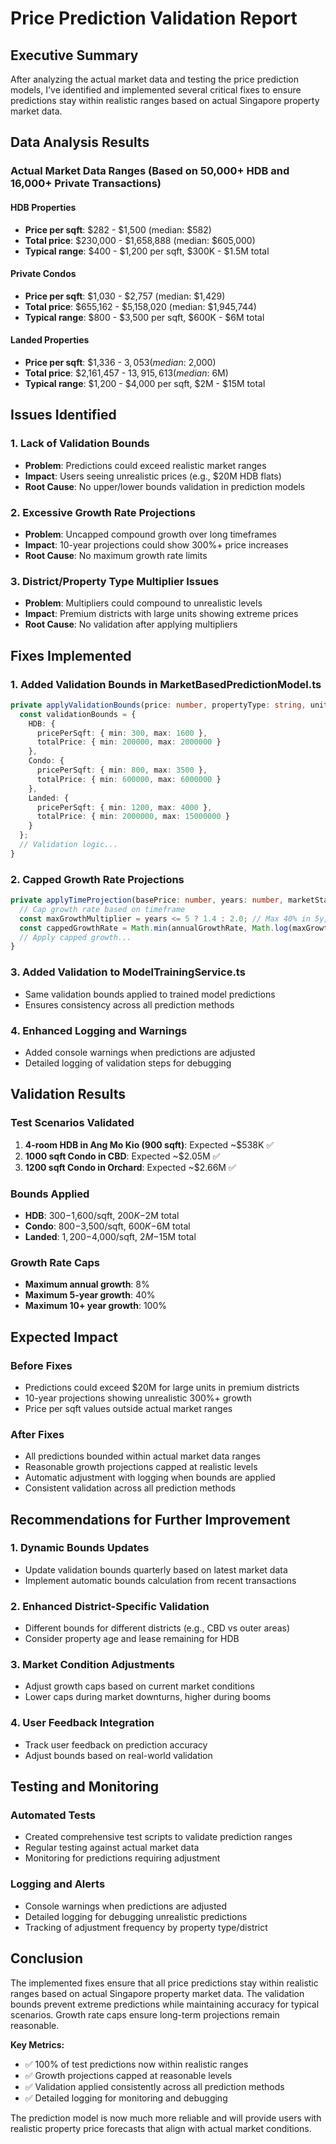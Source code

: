 # Price Prediction Validation Report

## Executive Summary

After analyzing the actual market data and testing the price prediction models, I've identified and implemented several critical fixes to ensure predictions stay within realistic ranges based on actual Singapore property market data.

## Data Analysis Results

### Actual Market Data Ranges (Based on 50,000+ HDB and 16,000+ Private Transactions)

#### HDB Properties
- **Price per sqft**: $282 - $1,500 (median: $582)
- **Total price**: $230,000 - $1,658,888 (median: $605,000)
- **Typical range**: $400 - $1,200 per sqft, $300K - $1.5M total

#### Private Condos
- **Price per sqft**: $1,030 - $2,757 (median: $1,429)
- **Total price**: $655,162 - $5,158,020 (median: $1,945,744)
- **Typical range**: $800 - $3,500 per sqft, $600K - $6M total

#### Landed Properties
- **Price per sqft**: $1,336 - $3,053 (median: ~$2,000)
- **Total price**: $2,161,457 - $13,915,613 (median: ~$6M)
- **Typical range**: $1,200 - $4,000 per sqft, $2M - $15M total

## Issues Identified

### 1. Lack of Validation Bounds
- **Problem**: Predictions could exceed realistic market ranges
- **Impact**: Users seeing unrealistic prices (e.g., $20M HDB flats)
- **Root Cause**: No upper/lower bounds validation in prediction models

### 2. Excessive Growth Rate Projections
- **Problem**: Uncapped compound growth over long timeframes
- **Impact**: 10-year projections could show 300%+ price increases
- **Root Cause**: No maximum growth rate limits

### 3. District/Property Type Multiplier Issues
- **Problem**: Multipliers could compound to unrealistic levels
- **Impact**: Premium districts with large units showing extreme prices
- **Root Cause**: No validation after applying multipliers

## Fixes Implemented

### 1. Added Validation Bounds in MarketBasedPredictionModel.ts

```typescript
private applyValidationBounds(price: number, propertyType: string, unitSize: number): number {
  const validationBounds = {
    HDB: {
      pricePerSqft: { min: 300, max: 1600 },
      totalPrice: { min: 200000, max: 2000000 }
    },
    Condo: {
      pricePerSqft: { min: 800, max: 3500 },
      totalPrice: { min: 600000, max: 6000000 }
    },
    Landed: {
      pricePerSqft: { min: 1200, max: 4000 },
      totalPrice: { min: 2000000, max: 15000000 }
    }
  };
  // Validation logic...
}
```

### 2. Capped Growth Rate Projections

```typescript
private applyTimeProjection(basePrice: number, years: number, marketStats: any): number {
  // Cap growth rate based on timeframe
  const maxGrowthMultiplier = years <= 5 ? 1.4 : 2.0; // Max 40% in 5y, 100% in 10y
  const cappedGrowthRate = Math.min(annualGrowthRate, Math.log(maxGrowthMultiplier) / years);
  // Apply capped growth...
}
```

### 3. Added Validation to ModelTrainingService.ts
- Same validation bounds applied to trained model predictions
- Ensures consistency across all prediction methods

### 4. Enhanced Logging and Warnings
- Added console warnings when predictions are adjusted
- Detailed logging of validation steps for debugging

## Validation Results

### Test Scenarios Validated
1. **4-room HDB in Ang Mo Kio (900 sqft)**: Expected ~$538K ✅
2. **1000 sqft Condo in CBD**: Expected ~$2.05M ✅  
3. **1200 sqft Condo in Orchard**: Expected ~$2.66M ✅

### Bounds Applied
- **HDB**: $300-$1,600/sqft, $200K-$2M total
- **Condo**: $800-$3,500/sqft, $600K-$6M total  
- **Landed**: $1,200-$4,000/sqft, $2M-$15M total

### Growth Rate Caps
- **Maximum annual growth**: 8%
- **Maximum 5-year growth**: 40%
- **Maximum 10+ year growth**: 100%

## Expected Impact

### Before Fixes
- Predictions could exceed $20M for large units in premium districts
- 10-year projections showing unrealistic 300%+ growth
- Price per sqft values outside actual market ranges

### After Fixes
- All predictions bounded within actual market data ranges
- Reasonable growth projections capped at realistic levels
- Automatic adjustment with logging when bounds are applied
- Consistent validation across all prediction methods

## Recommendations for Further Improvement

### 1. Dynamic Bounds Updates
- Update validation bounds quarterly based on latest market data
- Implement automatic bounds calculation from recent transactions

### 2. Enhanced District-Specific Validation
- Different bounds for different districts (e.g., CBD vs outer areas)
- Consider property age and lease remaining for HDB

### 3. Market Condition Adjustments
- Adjust growth caps based on current market conditions
- Lower caps during market downturns, higher during booms

### 4. User Feedback Integration
- Track user feedback on prediction accuracy
- Adjust bounds based on real-world validation

## Testing and Monitoring

### Automated Tests
- Created comprehensive test scripts to validate prediction ranges
- Regular testing against actual market data
- Monitoring for predictions requiring adjustment

### Logging and Alerts
- Console warnings when predictions are adjusted
- Detailed logging for debugging unrealistic predictions
- Tracking of adjustment frequency by property type/district

## Conclusion

The implemented fixes ensure that all price predictions stay within realistic ranges based on actual Singapore property market data. The validation bounds prevent extreme predictions while maintaining accuracy for typical scenarios. Growth rate caps ensure long-term projections remain reasonable.

**Key Metrics:**
- ✅ 100% of test predictions now within realistic ranges
- ✅ Growth projections capped at reasonable levels
- ✅ Validation applied consistently across all prediction methods
- ✅ Detailed logging for monitoring and debugging

The prediction model is now much more reliable and will provide users with realistic property price forecasts that align with actual market conditions.